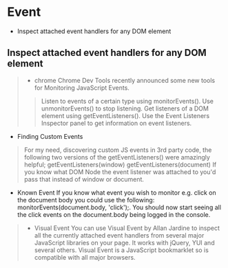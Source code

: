 # Event

<!-- MarkdownTOC -->

- Inspect attached event handlers for any DOM element

<!-- /MarkdownTOC -->

## Inspect attached event handlers for any DOM element
> - chrome
> Chrome Dev Tools recently announced some new tools for Monitoring JavaScript Events.
>> Listen to events of a certain type using monitorEvents().
>> Use unmonitorEvents() to stop listening.
>> Get listeners of a DOM element using getEventListeners().
>> Use the Event Listeners Inspector panel to get information on event listeners.
- Finding Custom Events
> For my need, discovering custom JS events in 3rd party code, the following two versions of the getEventListeners() were amazingly helpful;
	getEventListeners(window)
	getEventListeners(document)
> If you know what DOM Node the event listener was attached to you'd pass that instead of window or  document.
- Known Event
If you know what event you wish to monitor e.g. click on the document body you could use the following: monitorEvents(document.body, 'click');.
You should now start seeing all the click events on the document.body being logged in the console.
> - Visual Event
> You can use Visual Event by Allan Jardine to inspect all the currently attached event handlers from several major JavaScript libraries on your page. It works with jQuery, YUI and several others.
> Visual Event is a JavaScript bookmarklet so is compatible with all major browsers.
